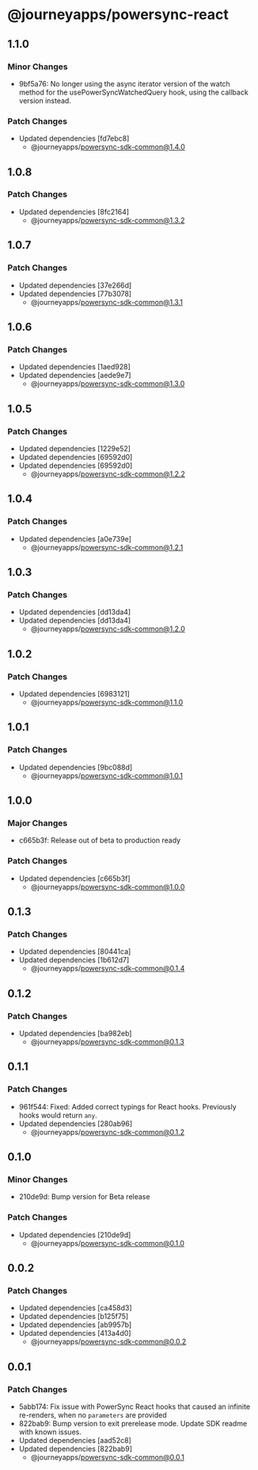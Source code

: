 # @journeyapps/powersync-react

## 1.1.0

### Minor Changes

- 9bf5a76: No longer using the async iterator version of the watch method for the usePowerSyncWatchedQuery hook, using the callback version instead.

### Patch Changes

- Updated dependencies [fd7ebc8]
  - @journeyapps/powersync-sdk-common@1.4.0

## 1.0.8

### Patch Changes

- Updated dependencies [8fc2164]
  - @journeyapps/powersync-sdk-common@1.3.2

## 1.0.7

### Patch Changes

- Updated dependencies [37e266d]
- Updated dependencies [77b3078]
  - @journeyapps/powersync-sdk-common@1.3.1

## 1.0.6

### Patch Changes

- Updated dependencies [1aed928]
- Updated dependencies [aede9e7]
  - @journeyapps/powersync-sdk-common@1.3.0

## 1.0.5

### Patch Changes

- Updated dependencies [1229e52]
- Updated dependencies [69592d0]
- Updated dependencies [69592d0]
  - @journeyapps/powersync-sdk-common@1.2.2

## 1.0.4

### Patch Changes

- Updated dependencies [a0e739e]
  - @journeyapps/powersync-sdk-common@1.2.1

## 1.0.3

### Patch Changes

- Updated dependencies [dd13da4]
- Updated dependencies [dd13da4]
  - @journeyapps/powersync-sdk-common@1.2.0

## 1.0.2

### Patch Changes

- Updated dependencies [6983121]
  - @journeyapps/powersync-sdk-common@1.1.0

## 1.0.1

### Patch Changes

- Updated dependencies [9bc088d]
  - @journeyapps/powersync-sdk-common@1.0.1

## 1.0.0

### Major Changes

- c665b3f: Release out of beta to production ready

### Patch Changes

- Updated dependencies [c665b3f]
  - @journeyapps/powersync-sdk-common@1.0.0

## 0.1.3

### Patch Changes

- Updated dependencies [80441ca]
- Updated dependencies [1b612d7]
  - @journeyapps/powersync-sdk-common@0.1.4

## 0.1.2

### Patch Changes

- Updated dependencies [ba982eb]
  - @journeyapps/powersync-sdk-common@0.1.3

## 0.1.1

### Patch Changes

- 961f544: Fixed: Added correct typings for React hooks. Previously hooks would return `any`.
- Updated dependencies [280ab96]
  - @journeyapps/powersync-sdk-common@0.1.2

## 0.1.0

### Minor Changes

- 210de9d: Bump version for Beta release

### Patch Changes

- Updated dependencies [210de9d]
  - @journeyapps/powersync-sdk-common@0.1.0

## 0.0.2

### Patch Changes

- Updated dependencies [ca458d3]
- Updated dependencies [b125f75]
- Updated dependencies [ab9957b]
- Updated dependencies [413a4d0]
  - @journeyapps/powersync-sdk-common@0.0.2

## 0.0.1

### Patch Changes

- 5abb174: Fix issue with PowerSync React hooks that caused an infinite re-renders, when no `parameters` are provided
- 822bab9: Bump version to exit prerelease mode. Update SDK readme with known issues.
- Updated dependencies [aad52c8]
- Updated dependencies [822bab9]
  - @journeyapps/powersync-sdk-common@0.0.1
